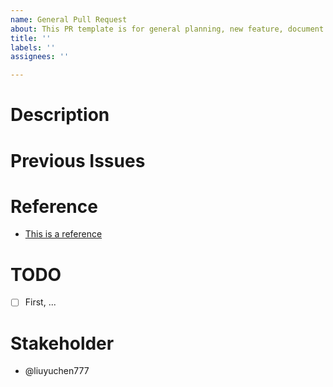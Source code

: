 ```yaml
---
name: General Pull Request
about: This PR template is for general planning, new feature, document
title: ''
labels: ''
assignees: ''

---
```


# Description

# Previous Issues

# Reference
- [This is a reference](https://www.example.com)

# TODO
- [ ] First, ...

# Stakeholder
- @liuyuchen777
